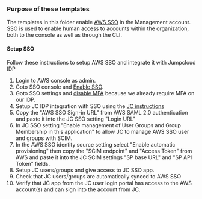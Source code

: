 ### Purpose of these templates
The templates in this folder enable [AWS SSO](https://docs.aws.amazon.com/singlesignon/latest/userguide/what-is.html)
in the Management account. SSO is used to enable human access to accounts within the organization,
both to the console as well as through the CLI.

#### Setup SSO

Follow these instructions to setup AWS SSO and integrate it with Jumpcloud IDP

1. Login to AWS console as admin.
2. Goto SSO console and [Enable SSO](https://docs.aws.amazon.com/singlesignon/latest/userguide/step1.html).
3. Goto SSO settings and [disable MFA](https://docs.aws.amazon.com/singlesignon/latest/userguide/how-to-disable-mfa.html)
   because we already require MFA on our IDP.  
4. Setup JC IDP integration with SSO using the
   [JC instructions](https://support.jumpcloud.com/support/s/article/Single-Sign-On-SSO-With-AWS-SSO)
5. Copy the "AWS SSO Sign-in URL" from AWS SAML 2.0 authentication and paste it into the JC SSO setting "Login URL"
6. In JC SSO setting "Enable management of User Groups and Group Membership in this application" to allow
   JC to manage AWS SSO user and groups with SCIM.
7. In the AWS SSO identity source setting select "Enable automatic provisioning" then
   copy the "SCIM endpoint" and "Access Token" from AWS and paste it into the JC SCIM settings "SP base URL" and
   "SP API Token" fields.
8. Setup JC users/groups and give access to JC SSO app.
9. Check that JC users/groups are automatically synced to AWS SSO
10. Verify that JC app from the JC user login portal has access to the AWS account(s) and can sign into the
    account from JC.
